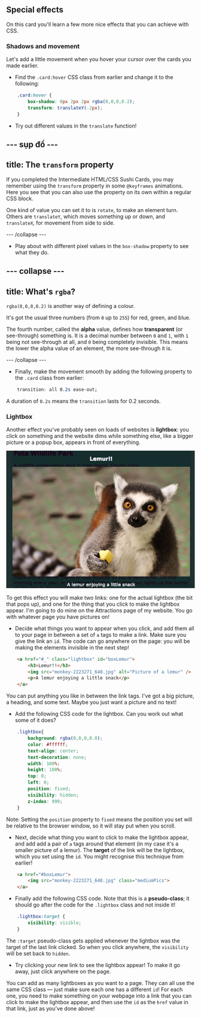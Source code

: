 ## Special effects

On this card you'll learn a few more nice effects that you can achieve with CSS.

### Shadows and movement

Let's add a little movement when you hover your cursor over the cards you made earlier.

+ Find the `.card:hover` CSS class from earlier and change it to the following:

```css
    .card:hover {
        box-shadow: 0px 2px 2px rgba(0,0,0,0.2); 
        transform: translateY(-2px);
    }
```

+ Try out different values in the `translate` function!

## \--- sụp đổ \---

## title: The `transform` property

If you completed the Intermediate HTML/CSS Sushi Cards, you may remember using the `transform` property in some `@keyframes` animations. Here you see that you can also use the property on its own within a regular CSS block.

One kind of value you can set it to is `rotate`, to make an element turn. Others are `translateY`, which moves something up or down, and `translateX`, for movement from side to side.

\--- /collapse \---

+ Play about with different pixel values in the `box-shadow` property to see what they do. 

## \--- collapse \---

## title: What's `rgba`?

`rgba(0,0,0,0.2)` is another way of defining a colour.

It's got the usual three numbers (from `0` up to `255`) for red, green, and blue.

The fourth number, called the **alpha** value, defines how **transparent** (or see-through) something is. It is a decimal number between `0` and `1`, with `1` being not see-through at all, and `0` being completely invisible. This means the lower the alpha value of an element, the more see-through it is.

\--- /collapse \---

+ Finally, make the movement smooth by adding the following property to the `.card` class from earlier: 

```css
    transition: all 0.2s ease-out;
```

A duration of `0.2s` means the `transition` lasts for 0.2 seconds.

### Lightbox

Another effect you've probably seen on loads of websites is **lightbox**: you click on something and the website dims while something else, like a bigger picture or a popup box, appears in front of everything.

![Lightbox effect in action](images/lightboxLemur.png)

To get this effect you will make two links: one for the actual lightbox (the bit that pops up), and one for the thing that you click to make the lightbox appear. I'm going to do mine on the Attractions page of my website. You go with whatever page you have pictures on!

+ Decide what things you want to appear when you click, and add them all to your page in between a set of `a` tags to make a link. Make sure you give the link an `id`. The code can go anywhere on the page: you will be making the elements invisible in the next step!

```html
    <a href="#_" class="lightbox" id="boxLemur">
        <h3>Lemur!!</h3>
        <img src="monkey-2223271_640.jpg" alt="Picture of a lemur" />
        <p>A lemur enjoying a little snack</p>
    </a>
```

You can put anything you like in between the link tags. I've got a big picture, a heading, and some text. Maybe you just want a picture and no text!

+ Add the following CSS code for the lightbox. Can you work out what some of it does?

```css
    .lightbox{
        background: rgba(0,0,0,0.8);
        color: #ffffff;
        text-align: center;
        text-decoration: none;
        width: 100%;
        height: 100%;
        top: 0;
        left: 0;
        position: fixed;
        visibility: hidden;
        z-index: 999;
    }
```

Note: Setting the `position` property to `fixed` means the position you set will be relative to the browser window, so it will stay put when you scroll.

+ Next, decide what thing you want to click to make the lightbox appear, and add add a pair of `a` tags around that element (in my case it's a smaller picture of a lemur). The **target** of the link will be the lightbox, which you set using the `id`. You might recognise this technique from earlier!

```html
    <a href="#boxLemur">
        <img src="monkey-2223271_640.jpg" class="mediumPics">
    </a>
```

+ Finally add the following CSS code. Note that this is a **pseudo-class**; it should go after the code for the `.lightbox` class and not inside it!

```css
    .lightbox:target {
        visibility: visible;
    }
```

The `:target` pseudo-class gets applied whenever the lightbox was the target of the last link clicked. So when you click anywhere, the `visibility` will be set back to `hidden`.

+ Try clicking your new link to see the lightbox appear! To make it go away, just click anywhere on the page.

You can add as many lightboxes as you want to a page. They can all use the same CSS class — just make sure each one has a different `id`! For each one, you need to make something on your webpage into a link that you can click to make the lightbox appear, and then use the `id` as the `href` value in that link, just as you've done above!
